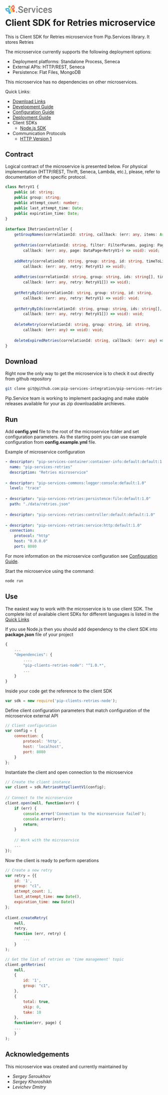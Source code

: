 # <img src="https://github.com/pip-services/pip-services/raw/master/design/Logo.png" alt="Pip.Services Logo" style="max-width:30%"> <br/> Client SDK for Retries microservice

This is Client SDK for Retries microservice from Pip.Services library. 
It stores Retries

The microservice currently supports the following deployment options:
* Deployment platforms: Standalone Process, Seneca
* External APIs: HTTP/REST, Seneca
* Persistence: Flat Files, MongoDB

This microservice has no dependencies on other microservices.

<a name="links"></a> Quick Links:

* [Download Links](doc/Downloads.md)
* [Development Guide](doc/Development.md)
* [Configuration Guide](doc/Configuration.md)
* [Deployment Guide](doc/Deployment.md)
* Client SDKs
  - [Node.js SDK](https://github.com/pip-services/pip-clients-retries-node)
* Communication Protocols
  - [HTTP Version 1](doc/HttpProtocolV1.md)

## Contract

Logical contract of the microservice is presented below. For physical implementation (HTTP/REST, Thrift, Seneca, Lambda, etc.),
please, refer to documentation of the specific protocol.

```typescript
class RetryV1 {
    public id: string;
    public group: string;
    public attempt_count: number;
    public last_attempt_time: Date;
    public expiration_time: Date;
}

interface IRetriesController {
    getGroupNames(correlationId: string, callback: (err: any, items: Array<string>) => void);

    getRetries(correlationId: string, filter: FilterParams, paging: PagingParams,
        callback: (err: any, page: DataPage<RetryV1>) => void): void;

    addRetry(correlationId: string, group: string, id: string, timeToLive: number, 
        callback: (err: any, retry: RetryV1) => void);

    addRetries(correlationId: string, group: string, ids: string[], timeToLive: number, 
        callback: (err: any, retry: RetryV1[]) => void);

    getRetryById(correlationId: string, group: string, id: string, 
        callback: (err: any, retry: RetryV1) => void): void;

    getRetryByIds(correlationId: string, group: string, ids: string[], 
        callback: (err: any, retry: RetryV1[]) => void): void;

    deleteRetry(correlationId: string, group: string, id: string, 
        callback: (err: any) => void): void;

    deleteExpiredRetries(correlationId: string, callback: (err: any) => void);
}
```

## Download

Right now the only way to get the microservice is to check it out directly from github repository
```bash
git clone git@github.com:pip-services-integration/pip-services-retries-node.git
```

Pip.Service team is working to implement packaging and make stable releases available for your 
as zip downloadable archieves.

## Run

Add **config.yml** file to the root of the microservice folder and set configuration parameters.
As the starting point you can use example configuration from **config.example.yml** file. 

Example of microservice configuration
```yaml
- descriptor: "pip-services-container:container-info:default:default:1.0"
  name: "pip-services-retries"
  description: "Retries microservice"

- descriptor: "pip-services-commons:logger:console:default:1.0"
  level: "trace"

- descriptor: "pip-services-retries:persistence:file:default:1.0"
  path: "./data/retries.json"

- descriptor: "pip-services-retries:controller:default:default:1.0"

- descriptor: "pip-services-retries:service:http:default:1.0"
  connection:
    protocol: "http"
    host: "0.0.0.0"
    port: 8080
```
 
For more information on the microservice configuration see [Configuration Guide](Configuration.md).

Start the microservice using the command:
```bash
node run
```

## Use

The easiest way to work with the microservice is to use client SDK. 
The complete list of available client SDKs for different languages is listed in the [Quick Links](#links)

If you use Node.js then you should add dependency to the client SDK into **package.json** file of your project
```javascript
{
    ...
    "dependencies": {
        ....
        "pip-clients-retries-node": "^1.0.*",
        ...
    }
}
```

Inside your code get the reference to the client SDK
```javascript
var sdk = new require('pip-clients-retries-node');
```

Define client configuration parameters that match configuration of the microservice external API
```javascript
// Client configuration
var config = {
    connection: {
        protocol: 'http',
        host: 'localhost', 
        port: 8080
    }
};
```

Instantiate the client and open connection to the microservice
```javascript
// Create the client instance
var client = sdk.RetriesHttpClientV1(config);

// Connect to the microservice
client.open(null, function(err) {
    if (err) {
        console.error('Connection to the microservice failed');
        console.error(err);
        return;
    }
    
    // Work with the microservice
    ...
});
```

Now the client is ready to perform operations
```javascript
// Create a new retry
var retry = {{
    id: '1',
    group: "c1",
    attempt_count: 1,
    last_attempt_time: new Date(),
    expiration_time: new Date()        
};

client.createRetry(
    null,
    retry,
    function (err, retry) {
        ...
    }
);
```

```javascript
// Get the list of retries on 'time management' topic
client.getRetries(
    null,
    {
        id: '1',
        group: "c1",
    },
    {
        total: true,
        skip: 0,
        take: 10
    },
    function(err, page) {
    ...    
    }
);
```    

## Acknowledgements
This microservice was created and currently maintained by 
- *Sergey Seroukhov* 
- *Sergey Khoroshikh*
- *Levichev Dmitry*
